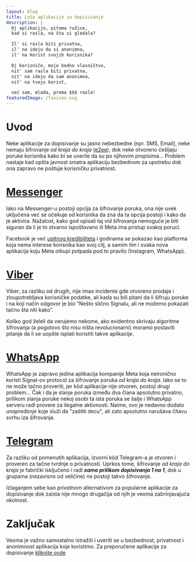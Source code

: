 ```yaml
---
layout: blog
title: Loše aplikacije za dopisivanje
description: |
  Oj aplikacijo, pitoma ružice,
  kad si rasla, na šta si gledala?

  Il' si rasla biti privatna,
  il' na ideju da si anonimna,
  il' na korist svojih korisnika?

  Oj korisniče, moje bedno vlasništvo,
  nit' sam rasla biti privatna,
  nit' na ideju da sam anonimna,
  nit' na tvoju korist,

  već sam, mlada, prema $$$ rasla!
featuredImage: /favicon.svg
---
```


# Uvod

Neke aplikacije za dopisivanje su jasno nebezbedne (npr. SMS, Email), neke nemaju šifrovanje _od kraja do kraja_ ([e2ee](https://en.wikipedia.org/wiki/End-to-end_encryption)), dok neke otvoreno češljaju poruke korisnika kako bi se uverile da su po njihovim propisima... Problem nastaje kad opšta javnost smatra aplikaciju bezbednom za upotrebu dok ona zapravo ne poštuje korisničku privatnost.

# [Messenger](https://www.messenger.com/)

Iako na Messenger-u postoji opcija za šifrovanje poruka, ona nije uvek uključena već se očekuje od korisnika da zna da ta opcija postoji i kako da je aktivira. Nažalost, kako god opisali taj vid šifrovanja nemoguće je biti siguran da li je to stvarno ispoštovano ili Meta ima pristup svakoj poruci.

Facebook je već [upitnog kredibiliteta](https://www.vice.com/en/article/n7zevd/this-is-the-data-facebook-gave-police-to-prosecute-a-teenager-for-abortion) i godinama se pokazao kao platforma koja nema interese korisnika kao svoj cilj, a samim tim i svaka nova aplikacija koju Meta otkupi potpada pod to pravilo (Instagram, WhatsApp).

# [Viber](https://www.viber.com/)

Viber, za razliku od drugih, nije imao incidente gde otvoreno prodaje i zloupotrebljava korisničke podatke, ali kada su bili pitani da li šifruju poruke i na koji način odgovor je bio "Nešto slično Signalu, ali ne možemo pokazati tačno šta niti kako".

Koliko god želeli da verujemo nekome, ako evidentno skrivaju algoritme šifrovanja (a pogotovo što nisu ništa revolucionarni) moramo postaviti pitanje da li se uopšte isplati koristiti takve aplikacije.

# [WhatsApp](https://www.whatsapp.com/)

WhatsApp je zapravo jedina aplikacija kompanije Meta koja neironično koristi Signal-ov protocol za šifrovanje poruka _od kraja do kraja_. Iako se to ne može tačno proveriti, jer kôd aplikacije nije otvoren, postoji drugi problem... Čak i da je slanje poruka između dva člana apsolutno privatno, prilikom slanja poruke nekoj osobi ta ista poruka se šalje i WhatsApp serveru radi provere za ilegalne aktivnosti. Naime, ovo je nedavno dodato _unapređenje_ koje služi da "zaštiti decu", ali zato apsolutno narušava čitavu svrhu iza šifrovanja.

# [Telegram](https://telegram.org/)

Za razliku od pomenutih aplikacija, izvorni kôd Telegram-a je otvoren i proveren za tačne tvrdnje o privatnosti. Uprkos tome, šifrovanje _od kraja do kraja_ je fabrički isključeno i radi **_samo prilikom dopisivanja 1 na 1_**, dok u grupama (nezavisno od veličine) ne postoji takvo šifrovanje.

Izlaganjem sebe kao _privatnom_ alternativom za popularne aplikacije za dopisivanje dok zaista nije mnogo drugačija od njih je veoma zabrinjavajuća okolnost.

# Zaključak

Veoma je važno samostalno istražiti i uveriti se u bezbednost, privatnost i anonimnost aplikacija koje koristimo. Za preporučene aplikacije za dopisivanje [kliknite ovde](/blog/messengers/good)
